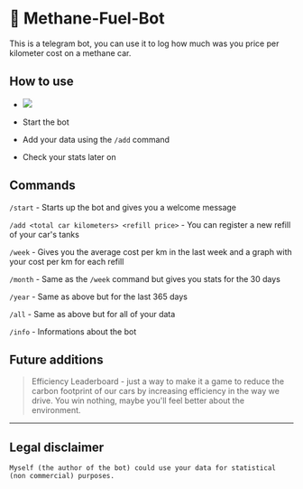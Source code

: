 # 🤖 Methane-Fuel-Bot
This is a telegram bot, you can use it to log how much was you price per kilometer cost on a methane car.

## How to use
- 
  </a>
  <a href="https://t.me/MethaneCarBot">
    <img src="https://img.shields.io/badge/Add Me!-t.me%2FMethaneCarBot-blue">
  </a>

- Start the bot
- Add your data using the `/add` command
- Check your stats later on

## Commands
`/start` - Starts up the bot and gives you a welcome message

`/add <total car kilometers> <refill price>` - You can register a new refill of your car's tanks

`/week` - Gives you the average cost per km in the last week and a graph with your cost per km for each refill

`/month` - Same as the `/week` command but gives you stats for the 30 days

`/year` - Same as above but for the last 365 days

`/all` - Same as above but for all of your data

`/info` - Informations about the bot


## Future additions
>Efficiency Leaderboard - just a way to make it a game to reduce the carbon footprint of our cars by increasing efficiency in the way we drive. You win nothing, maybe you'll feel better about the environment.
---
## Legal disclaimer
```
Myself (the author of the bot) could use your data for statistical (non commercial) purposes.
```